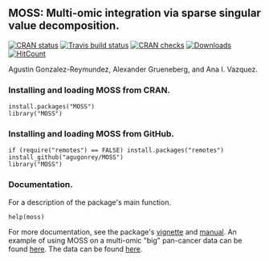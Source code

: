 ## MOSS: Multi-omic integration via sparse singular value decomposition.

[![CRAN status](https://www.r-pkg.org/badges/version/MOSS?color=green)](https://CRAN.R-project.org/package=MOSS) [![Travis build status](https://travis-ci.com/agugonrey/MOSS.svg?branch=master)](https://travis-ci.com/agugonrey/MOSS) [![CRAN checks](https://cranchecks.info/badges/worst/MOSS)](https://cran.r-project.org/web/checks/check_results_MOSS.html) [![Downloads](http://cranlogs.r-pkg.org/badges/MOSS?color=blue)](http://www.r-pkg.org/pkg/MOSS) [![HitCount](http://hits.dwyl.com/agugonrey/MOSS.svg)](http://hits.dwyl.com/agugonrey/MOSS) 

Agustin Gonzalez-Reymundez, Alexander Grueneberg, and Ana I. Vazquez.

### Installing and loading MOSS from CRAN.

```
install.packages("MOSS")
library("MOSS")
```
### Installing and loading MOSS from GitHub.

```
if (require("remotes") == FALSE) install.packages("remotes")
install_github("agugonrey/MOSS")
library("MOSS")
```

### Documentation.

  For a description of the package's main function. 

```
help(moss)
```

  For more documentation, see the package's [vignette](https://github.com/agugonrey/MOSS/blob/master/inst/MOSS_working_example.pdf) and [manual](https://cran.r-project.org/web/packages/MOSS/MOSS.pdf). An example of using MOSS on a multi-omic "big" pan-cancer data can be found [here](https://github.com/agugonrey/MOSS/blob/master/inst/MOSS_pancancer_example.pdf). The data can be found [here](https://data.mendeley.com/datasets/r8p67nfjc8/1).
